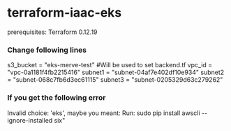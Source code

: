# terraform-iaac-eks
prerequisites:
Terraform 0.12.19

### Change following lines

s3_bucket = "eks-merve-test"    #Will be used to set backend.tf
vpc_id = "vpc-0a1181f4fb2215416"
subnet1 = "subnet-04af7e402df10e934"
subnet2 = "subnet-068c7fb6d3ec61115"
subnet3 = "subnet-0205329d63c279262"

### If you get the following error 
Invalid choice: 'eks', maybe you meant:
Run:  sudo pip install awscli 
--ignore-installed six"